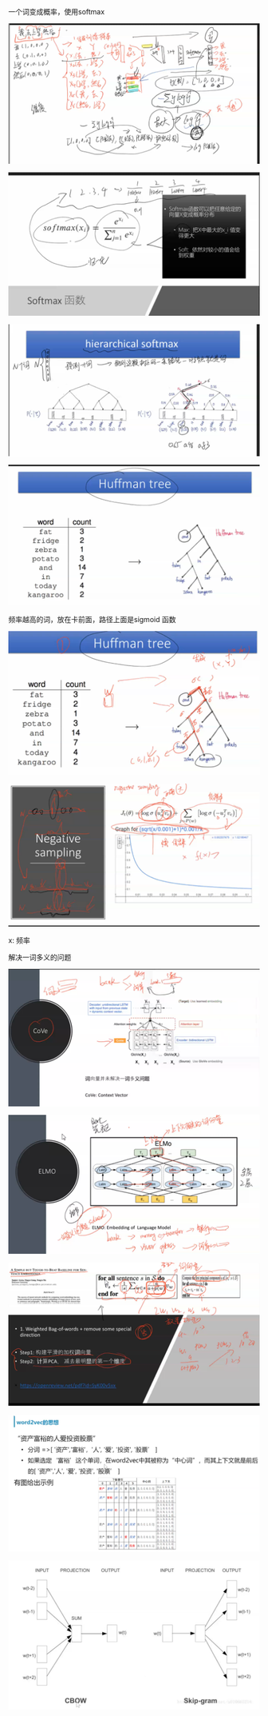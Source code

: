 一个词变成概率，使用softmax

![image-20200209215413306](../yaolinxia.github.io/img/image-20200209215413306.png)

![image-20200209215841879](../yaolinxia.github.io/img/image-20200209215841879.png)

![image-20200209221915072](../yaolinxia.github.io/img/image-20200209221915072.png)

![image-20200209222040330](../yaolinxia.github.io/img/image-20200209222040330.png)

频率越高的词，放在卡前面，路径上面是sigmoid 函数



![image-20200209222459382](../yaolinxia.github.io/img/image-20200209222459382.png)

![image-20200209222846598](../yaolinxia.github.io/img/image-20200209222846598.png)

x: 频率

解决一词多义的问题

![image-20200209223327050](../yaolinxia.github.io/img/image-20200209223327050.png)

![image-20200209223820880](../yaolinxia.github.io/img/image-20200209223820880.png)

![image-20200209224350054](../yaolinxia.github.io/img/image-20200209224350054.png)

![image-20200423102129553](../yaolinxia.github.io/img/image-20200423102129553.png)



![image-20200423102206505](../yaolinxia.github.io/img/image-20200423102206505.png)